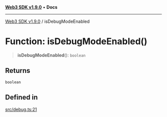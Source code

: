 [**Web3 SDK v1.9.0**](../README.md) • **Docs**

***

[Web3 SDK v1.9.0](../globals.md) / isDebugModeEnabled

# Function: isDebugModeEnabled()

> **isDebugModeEnabled**(): `boolean`

## Returns

`boolean`

## Defined in

[src/debug.ts:21](https://github.com/Mystic-Nayy/alephium-web3/blob/c1afd789a197ce5fe21f08c2965942090157c33d/packages/web3/src/debug.ts#L21)
